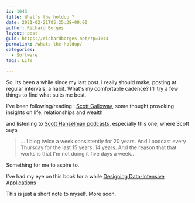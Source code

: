 ```yaml
---
id: 1043
title: What's the holdup ?
date: 2021-02-21T05:25:38+00:00
author: Richard Borges
layout: post
guid: https://richardborges.net/?p=1044
permalink: /whats-the-holdup/
categories:
  - Software
tags: Life

---
```

So. Its been a while since my last post. I really should make, posting at regular intervals, a habit. 
What's my comfortable cadence? I'll try a few things to find what suits me best.

I've been following/reading : 
<a href="https://twitter.com/profgalloway" target="_blank">Scott Galloway</a>, some thought provoking insights on life, relationships and wealth

and listening to <a href="https://hanselminutes.com/719/myself-its-not-weird-at-all" target="_blank">Scott Hanselman podcasts</a>, especially this one, where Scott says 
>... I blog twice a week consistently for 20 years. And I podcast every Thursday for the last 15 years, 14 years. And the reason that that works is that I'm not doing it five days a week..

Something for me to aspire to.

I've had my eye on this book for a while [](https://dataintensive.net/)<a href="https://dataintensive.net" target="_blank">Designing Data-Intensive Applications</a>

This is just a short note to myself. 
More soon.